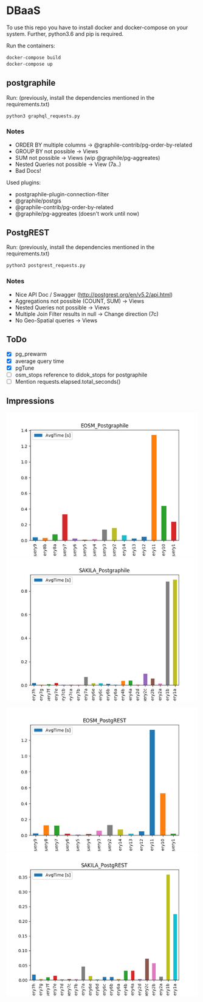 # DBaaS
To use this repo you have to install docker and docker-compose on your system.
Further, python3.6 and pip is required.

Run the containers:
```bash
docker-compose build
docker-compose up
```

## postgraphile
Run: (previously, install the dependencies mentioned in the requirements.txt)
```bash
python3 graphql_requests.py
```


### Notes
  * ORDER BY multiple columns -> @graphile-contrib/pg-order-by-related
  * GROUP BY not possible -> Views
  * SUM not possible -> Views (wip @graphile/pg-aggreates)
  * Nested Queries not possible -> View (7a..)
  * Bad Docs!

Used plugins:
  * postgraphile-plugin-connection-filter
  * @graphile/postgis
  * @graphile-contrib/pg-order-by-related
  * @graphile/pg-aggreates (doesn't work until now)


## PostgREST
Run: (previously, install the dependencies mentioned in the requirements.txt)
```bash
python3 postgrest_requests.py
```


### Notes
  * Nice API Doc / Swagger (http://postgrest.org/en/v5.2/api.html)
  * Aggregations not possible (COUNT, SUM) -> Views
  * Nested Queries not possible -> Views
  * Multiple Join Filter results in null -> Change direction (7c)
  * No Geo-Spatial queries -> Views


## ToDo
 - [x] pg_prewarm
 - [x] average query time
 - [x] pgTune
 - [ ] osm_stops reference to didok_stops for postgraphile
 - [ ] Mention requests.elapsed.total_seconds()

## Impressions
![EOSM_Postgraphile](DBaaS/results/EOSM_Postgraphile.png)
![SAKILA_Postgraphile](DBaaS/results/SAKILA_Postgraphile.png)

![EOSM_PostgREST](DBaaS/results/EOSM_PostgREST.png)
![SAKILA_PostgREST](DBaaS/results/SAKILA_PostgREST.png)
